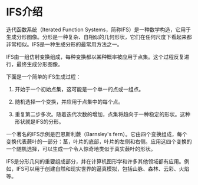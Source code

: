 # IFS介绍

迭代函数系统（Iterated Function Systems，简称IFS）是一种数学构造，它用于生成分形图像。分形是一种复杂、自相似的几何形状，它们在任何尺度下看起来都非常相似。IFS是一种生成分形的最常用方法之一。

IFS由一组仿射变换组成，每种变换都以某种概率被应用于点集。这个过程反复进行，最终生成分形图像。

下面是一个简单的IFS生成过程：

1. 开始于一个初始点集，这可能是一个单一的点或一组点。

2. 随机选择一个变换，并应用于点集中的每个点。

3. 重复第二步多次。随着迭代次数的增加，点集将趋向于一种稳定的形状。这种形状就是IFS的分形。

一个著名的IFS示例是巴恩斯利蕨（Barnsley's fern）。它由四个变换组成，每个变换代表蕨叶的一部分：茎，叶片的底部，叶片的左侧和右侧。应用这四个变换的一个随机选择，可以生成一个令人惊奇地类似于真实蕨叶的形状。

IFS是分形几何的重要组成部分，并在计算机图形学和许多其他领域都有应用。例如，IFS可以用于创建自然和现实世界的逼真模拟，包括山脉、森林、云彩、火焰等。